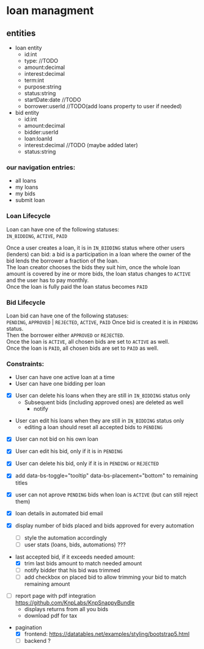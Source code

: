 # loan managment
## entities
* loan entity
    * id:int
    * type: //TODO
    * amount:decimal
    * interest:decimal
    * term:int
    * purpose:string
    * status:string 
    * startDate:date //TODO
    * borrower:userId //TODO(add loans property to user if needed)
* bid entity
    * id:int
    * amount:decimal
    * bidder:userId
    * loan:loanId
    * interest:decimal //TODO (maybe added later)
    * status:string
### our navigation entries:
* all loans
* my loans
* my bids
* submit loan

### Loan Lifecycle
Loan can have one of the following statuses:  
`IN_BIDDING`, `ACTIVE`, `PAID`

Once a user creates a loan, it is in `IN_BIDDING` status where other users (lenders)
can bid: a bid is a participation in a loan where the owner of the bid lends the borrower
a fraction of the loan.  
The loan creator chooses the bids they suit him, once the whole loan amount is covered by ine or more
bids, the loan status changes to `ACTIVE` and the user has to pay monthly.  
Once the loan is fully paid the loan status becomes `PAID`
### Bid Lifecycle
Loan bid can have one of the following statuses:  
`PENDING`, `APPROVED` | `REJECTED`, `ACTIVE`, `PAID`
Once bid is created it is in `PENDING` status.  
Then the borrower either `APPROVED` or `REJECTED`.  
Once the loan is `ACTIVE`, all chosen bids are set to `ACTIVE` as well.  
Once the loan is `PAID`, all chosen bids are set to `PAID` as well.

### Constraints:
- User can have one active loan at a time
- User can have one bidding per loan
- [x] User can delete his loans when they are still in `IN_BIDDING` status only
  - Subsequent bids (including approved ones) are deleted as well
    - notify
- User can edit his loans when they are still in `IN_BIDDING` status only
  - editing a loan should reset all accepted bids to `PENDING`
- [x] User can not bid on his own loan
- [x] User can  edit his bid, only if it is in `PENDING`
- [x] User can  delete his bid, only if it is in `PENDING` or `REJECTED`
- [x] add data-bs-toggle="tooltip" data-bs-placement="bottom" to remaining titles
- [x] user can not aprove `PENDING` bids when loan is `ACTIVE` (but can still reject them)

- [x] loan details in automated bid email

- [x] display number of bids placed and bids approved for every automation
  - [ ] style the automation accordingly
  - [ ] user stats (loans, bids, automations) ???

- last accepted bid, if it exceeds needed amount:
  - [x] trim last bids amount to match needed amount
  - [ ] notify bidder that his bid was trimmed
  - [ ] add checkbox on placed bid to allow trimming your bid to match remaining amount 

- [ ] report page with pdf integration https://github.com/KnpLabs/KnpSnappyBundle
  - displays returns from all you bids
  - download pdf for tax
- pagination 
  - [x] frontend: https://datatables.net/examples/styling/bootstrap5.html
  - [ ] backend ?